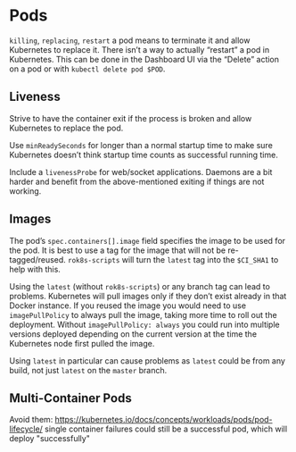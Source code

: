 # Pods

`killing`, `replacing`, `restart` a pod means to terminate it and allow Kubernetes to replace it. There isn’t a way to actually “restart” a pod in Kubernetes.  This can be done in the Dashboard UI via the “Delete” action on a pod or with `kubectl delete pod $POD`.


## Liveness 

Strive to have the container exit if the process is broken and allow Kubernetes to replace the pod. 

Use `minReadySeconds` for longer than a normal startup time to make sure Kubernetes doesn’t think startup time counts as successful running time.

Include a `livenessProbe` for web/socket applications. Daemons are a bit harder and benefit from the above-mentioned exiting if things are not working. 


## Images

The pod’s `spec.containers[].image` field specifies the image to be used for the pod. It is best to use a tag for the image that will not be re-tagged/reused. `rok8s-scripts` will turn the `latest` tag into the `$CI_SHA1` to help with this. 

Using the `latest` (without `rok8s-scripts`) or any branch tag can lead to problems. Kubernetes will pull images only if they don’t exist already in that Docker instance. If you reused the image you would need to use `imagePullPolicy` to always pull the image, taking more time to roll out the deployment. Without `imagePullPolicy: always` you could run into multiple versions deployed depending on the current version at the time the Kubernetes node first pulled the image. 

Using `latest` in particular can cause problems as `latest` could be from any build, not just `latest` on the `master` branch.

## Multi-Container Pods

Avoid them: https://kubernetes.io/docs/concepts/workloads/pods/pod-lifecycle/
single container failures could still be a successful pod, which will deploy "successfully"

